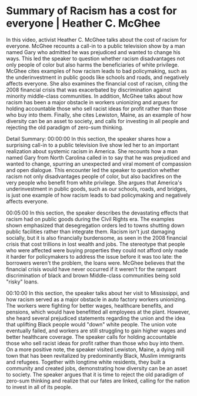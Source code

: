 # Summary of Racism has a cost for everyone | Heather C. McGhee

In this video, activist Heather C. McGhee talks about the cost of racism for everyone. McGhee recounts a call-in to a public television show by a man named Gary who admitted he was prejudiced and wanted to change his ways. This led the speaker to question whether racism disadvantages not only people of color but also harms the beneficiaries of white privilege. McGhee cites examples of how racism leads to bad policymaking, such as the underinvestment in public goods like schools and roads, and negatively affects everyone. She also examines the financial cost of racism, citing the 2008 financial crisis that was exacerbated by discrimination against minority middle-class communities. In addition, McGhee talks about how racism has been a major obstacle in workers unionizing and argues for holding accountable those who sell racist ideas for profit rather than those who buy into them. Finally, she cites Lewiston, Maine, as an example of how diversity can be an asset to society, and calls for investing in all people and rejecting the old paradigm of zero-sum thinking.

Detail Summary: 
00:00:00
In this section, the speaker shares how a surprising call-in to a public television live show led her to an important realization about systemic racism in America. She recounts how a man named Gary from North Carolina called in to say that he was prejudiced and wanted to change, spurring an unexpected and viral moment of compassion and open dialogue. This encounter led the speaker to question whether racism not only disadvantages people of color, but also backfires on the very people who benefit from white privilege. She argues that America's underinvestment in public goods, such as our schools, roads, and bridges, is just one example of how racism leads to bad policymaking and negatively affects everyone.

00:05:00
In this section, the speaker describes the devastating effects that racism had on public goods during the Civil Rights era. The examples shown emphasized that desegregation orders led to towns shutting down public facilities rather than integrate them. Racism isn't just damaging socially, but it is also financially burdensome, as seen in the 2008 financial crisis that cost trillions in lost wealth and jobs. The stereotype that people who were affected were buying properties they could not afford only made it harder for policymakers to address the issue before it was too late: the borrowers weren't the problem, the loans were. McGhee believes that the financial crisis would have never occurred if it weren't for the rampant discrimination of black and brown Middle-class communities being sold "risky" loans.

00:10:00
In this section, the speaker talks about her visit to Mississippi, and how racism served as a major obstacle in auto factory workers unionizing. The workers were fighting for better wages, healthcare benefits, and pensions, which would have benefitted all employees at the plant. However, she heard several prejudiced statements regarding the union and the idea that uplifting Black people would "down" white people. The union vote eventually failed, and workers are still struggling to gain higher wages and better healthcare coverage. The speaker calls for holding accountable those who sell racist ideas for profit rather than those who buy into them. On a more positive note, the speaker visited Lewiston, Maine, a dying mill town that has been revitalized by predominantly Black, Muslim immigrants and refugees. Together with longtime white residents, they built a community and created jobs, demonstrating how diversity can be an asset to society. The speaker argues that it is time to reject the old paradigm of zero-sum thinking and realize that our fates are linked, calling for the nation to invest in all of its people.

